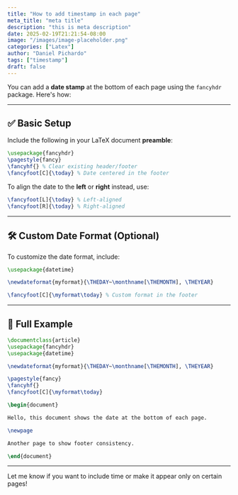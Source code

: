 ```yaml
---
title: "How to add timestamp in each page"
meta_title: "meta title"
description: "this is meta description"
date: 2025-02-19T21:21:54-08:00
image: "/images/image-placeholder.png"
categories: ["Latex"]
author: "Daniel Pichardo"
tags: ["timestamp"]
draft: false
---
```



You can add a **date stamp** at the bottom of each page using the `fancyhdr` package. Here's how:

---

## ✅ Basic Setup

Include the following in your LaTeX document **preamble**:

```latex
\usepackage{fancyhdr}
\pagestyle{fancy}
\fancyhf{} % Clear existing header/footer
\fancyfoot[C]{\today} % Date centered in the footer
```

To align the date to the **left** or **right** instead, use:

```latex
\fancyfoot[L]{\today} % Left-aligned
\fancyfoot[R]{\today} % Right-aligned
```

---

## 🛠️ Custom Date Format (Optional)

To customize the date format, include:

```latex
\usepackage{datetime}

\newdateformat{myformat}{\THEDAY~\monthname[\THEMONTH], \THEYEAR}

\fancyfoot[C]{\myformat\today} % Custom format in the footer
```

---

## 📝 Full Example

```latex
\documentclass{article}
\usepackage{fancyhdr}
\usepackage{datetime}

\newdateformat{myformat}{\THEDAY~\monthname[\THEMONTH], \THEYEAR}

\pagestyle{fancy}
\fancyhf{}
\fancyfoot[C]{\myformat\today}

\begin{document}

Hello, this document shows the date at the bottom of each page.

\newpage

Another page to show footer consistency.

\end{document}
```

---

Let me know if you want to include time or make it appear only on certain pages!